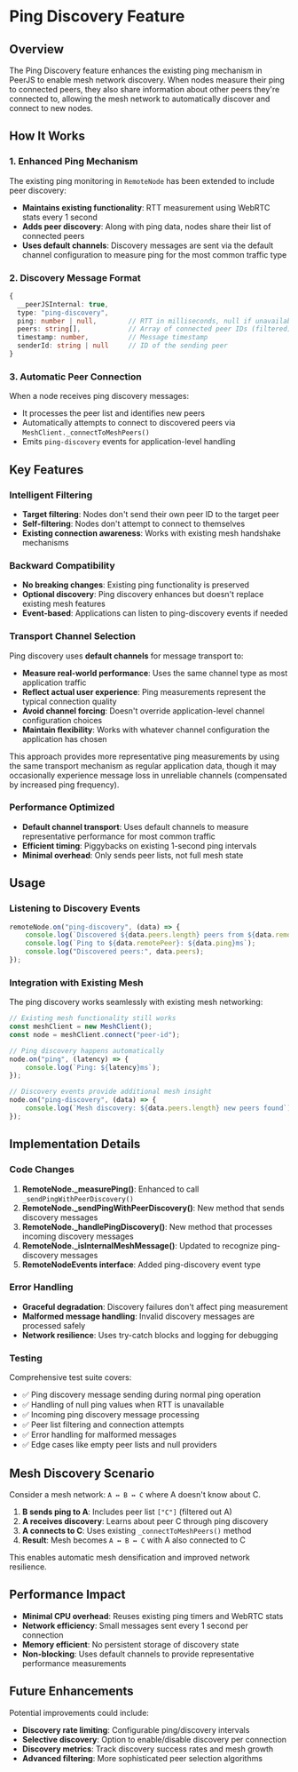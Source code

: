 # Ping Discovery Feature

## Overview

The Ping Discovery feature enhances the existing ping mechanism in PeerJS to enable mesh network discovery. When nodes measure their ping to connected peers, they also share information about other peers they're connected to, allowing the mesh network to automatically discover and connect to new nodes.

## How It Works

### 1. Enhanced Ping Mechanism

The existing ping monitoring in `RemoteNode` has been extended to include peer discovery:

- **Maintains existing functionality**: RTT measurement using WebRTC stats every 1 second
- **Adds peer discovery**: Along with ping data, nodes share their list of connected peers
- **Uses default channels**: Discovery messages are sent via the default channel configuration to measure ping for the most common traffic type

### 2. Discovery Message Format

```typescript
{
  __peerJSInternal: true,
  type: "ping-discovery",
  ping: number | null,        // RTT in milliseconds, null if unavailable
  peers: string[],            // Array of connected peer IDs (filtered)
  timestamp: number,          // Message timestamp
  senderId: string | null     // ID of the sending peer
}
```

### 3. Automatic Peer Connection

When a node receives ping discovery messages:

- It processes the peer list and identifies new peers
- Automatically attempts to connect to discovered peers via `MeshClient._connectToMeshPeers()`
- Emits `ping-discovery` events for application-level handling

## Key Features

### Intelligent Filtering

- **Target filtering**: Nodes don't send their own peer ID to the target peer
- **Self-filtering**: Nodes don't attempt to connect to themselves
- **Existing connection awareness**: Works with existing mesh handshake mechanisms

### Backward Compatibility

- **No breaking changes**: Existing ping functionality is preserved
- **Optional discovery**: Ping discovery enhances but doesn't replace existing mesh features
- **Event-based**: Applications can listen to ping-discovery events if needed

### Transport Channel Selection

Ping discovery uses **default channels** for message transport to:

- **Measure real-world performance**: Uses the same channel type as most application traffic
- **Reflect actual user experience**: Ping measurements represent the typical connection quality
- **Avoid channel forcing**: Doesn't override application-level channel configuration choices
- **Maintain flexibility**: Works with whatever channel configuration the application has chosen

This approach provides more representative ping measurements by using the same transport mechanism as regular application data, though it may occasionally experience message loss in unreliable channels (compensated by increased ping frequency).

### Performance Optimized

- **Default channel transport**: Uses default channels to measure representative performance for most common traffic
- **Efficient timing**: Piggybacks on existing 1-second ping intervals
- **Minimal overhead**: Only sends peer lists, not full mesh state

## Usage

### Listening to Discovery Events

```typescript
remoteNode.on("ping-discovery", (data) => {
	console.log(`Discovered ${data.peers.length} peers from ${data.remotePeer}`);
	console.log(`Ping to ${data.remotePeer}: ${data.ping}ms`);
	console.log("Discovered peers:", data.peers);
});
```

### Integration with Existing Mesh

The ping discovery works seamlessly with existing mesh networking:

```typescript
// Existing mesh functionality still works
const meshClient = new MeshClient();
const node = meshClient.connect("peer-id");

// Ping discovery happens automatically
node.on("ping", (latency) => {
	console.log(`Ping: ${latency}ms`);
});

// Discovery events provide additional mesh insight
node.on("ping-discovery", (data) => {
	console.log(`Mesh discovery: ${data.peers.length} new peers found`);
});
```

## Implementation Details

### Code Changes

1. **RemoteNode.\_measurePing()**: Enhanced to call `_sendPingWithPeerDiscovery()`
2. **RemoteNode.\_sendPingWithPeerDiscovery()**: New method that sends discovery messages
3. **RemoteNode.\_handlePingDiscovery()**: New method that processes incoming discovery messages
4. **RemoteNode.\_isInternalMeshMessage()**: Updated to recognize ping-discovery messages
5. **RemoteNodeEvents interface**: Added ping-discovery event type

### Error Handling

- **Graceful degradation**: Discovery failures don't affect ping measurement
- **Malformed message handling**: Invalid discovery messages are processed safely
- **Network resilience**: Uses try-catch blocks and logging for debugging

### Testing

Comprehensive test suite covers:

- ✅ Ping discovery message sending during normal ping operation
- ✅ Handling of null ping values when RTT is unavailable
- ✅ Incoming ping discovery message processing
- ✅ Peer list filtering and connection attempts
- ✅ Error handling for malformed messages
- ✅ Edge cases like empty peer lists and null providers

## Mesh Discovery Scenario

Consider a mesh network: `A ↔ B ↔ C` where A doesn't know about C.

1. **B sends ping to A**: Includes peer list `["C"]` (filtered out A)
2. **A receives discovery**: Learns about peer C through ping discovery
3. **A connects to C**: Uses existing `_connectToMeshPeers()` method
4. **Result**: Mesh becomes `A ↔ B ↔ C` with A also connected to C

This enables automatic mesh densification and improved network resilience.

## Performance Impact

- **Minimal CPU overhead**: Reuses existing ping timers and WebRTC stats
- **Network efficiency**: Small messages sent every 1 second per connection
- **Memory efficient**: No persistent storage of discovery state
- **Non-blocking**: Uses default channels to provide representative performance measurements

## Future Enhancements

Potential improvements could include:

- **Discovery rate limiting**: Configurable ping/discovery intervals
- **Selective discovery**: Option to enable/disable discovery per connection
- **Discovery metrics**: Track discovery success rates and mesh growth
- **Advanced filtering**: More sophisticated peer selection algorithms

